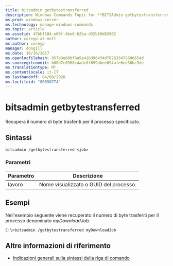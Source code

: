 ```yaml
---
title: bitsadmin getbytestransferred
description: Windows Commands Topic for **BITSAdmin getbytestransferred**, che recupera il numero di byte trasferiti per il processo specificato.
ms.prod: windows-server
ms.technology: manage-windows-commands
ms.topic: article
ms.assetid: 47bbf184-e06f-4be0-b2ba-d32b10d82002
author: coreyp-at-msft
ms.author: coreyp
manager: dongill
ms.date: 10/16/2017
ms.openlocfilehash: 957b3e60bf8a5e41b3964f4d762633472606654d
ms.sourcegitcommit: b00d7c8968c4adc8f699dbee694afe6ed36bc9de
ms.translationtype: MT
ms.contentlocale: it-IT
ms.lasthandoff: 04/08/2020
ms.locfileid: "80850774"
---
```

# <a name="bitsadmin-getbytestransferred"></a>bitsadmin getbytestransferred

Recupera il numero di byte trasferiti per il processo specificato.

## <a name="syntax"></a>Sintassi

```
bitsadmin /getbytestransferred <job>
```

### <a name="parameters"></a>Parametri

| Parametro | Descrizione |
| -------------- | -------------- |
| lavoro | Nome visualizzato o GUID del processo. |

## <a name="examples"></a><a name=BKMK_examples></a>Esempi

Nell'esempio seguente viene recuperato il numero di byte trasferiti per il processo denominato *myDownloadJob*.

```
C:\>bitsadmin /getbytestransferred myDownloadJob
```

## <a name="additional-references"></a>Altre informazioni di riferimento

- [Indicazioni generali sulla sintassi della riga di comando](command-line-syntax-key.md)